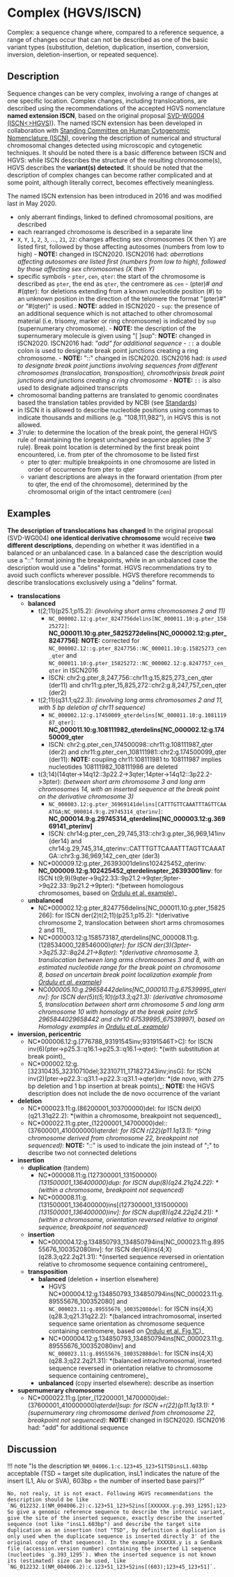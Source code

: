 # Complex (HGVS/ISCN)

<!-- ## Definition -->

Complex: a sequence change where, compared to a reference sequence, a range of changes occur that can not be described as one of the basic variant types (substitution, deletion, duplication, insertion, conversion, inversion, deletion-insertion, or repeated sequence).

## Description

Sequence changes can be very complex, involving a range of changes at one specific location. Complex changes, including translocations, are described using the recommendations of the accepted HGVS nomenclature **named extension ISCN**, based on the original proposal [SVD-WG004 (ISCN<>HGVS)](../../consultation/SVD-WG004.md)). The named ISCN extension has been developed in collaboration with [Standing Committee on Human Cytogenomic Nomenclature (ISCN)](../../consultation/ISCN.md), covering the description of numerical and structural chromosomal changes detected using microscopic and cytogenetic techniques. It should be noted there is a basic difference between ISCN and HGVS: while ISCN describes the structure of the resulting chromosome(s), HGVS describes the **variant(s) detected**. It should be noted that the description of complex changes can become rather complicated and at some point, although literally correct, becomes effectively meaningless.

The named ISCN extension has been introduced in 2016 and was modified last in May 2020.

- only aberrant findings, linked to defined chromosomal positions, are described
- each rearranged chromosome is described in a separate line
- `X`, `Y`, `1`, `2`, `3`, ..., `21`, `22`: changes affecting sex chromosomes (X then Y) are listed first, followed by those affecting autosomes (numbers from low to high)
        - **NOTE:** changed in ISCN2020. ISCN2016 had: _aberrations affecting autosomes are listed first (numbers from low to high), followed by those affecting sex chromosomes (X then Y)_
- specific symbols
        - `pter`, `cen`, `qter`: the start of the chromosome is described as `pter`, the end as `qter`, the centromere as `cen`
                - (pter)_# and #_(qter): for deletions extending from a known nucleotide position (#) to an unknown position in the direction of the telomere the format "(pter)_#" or "#_(qter)" is used.: **NOTE:** added in ISCN2020
        - `sup`: the presence of an additional sequence which is not attached to other chromosomal material (i.e. trisomy, marker or ring chromosome) is indicated by `sup` (supernumerary chromosome).
            - **NOTE:** the description of the supernumerary molecule is given using "[ ]sup": **NOTE:** changed in ISCN2020. ISCN2016 had: _"add" for additional sequence_
        - `::` a double colon is used to designate break point junctions creating a ring chromosome.
                - **NOTE:** "::" changed in ISCN2020. ISCN2016 had: _is used to designate break point junctions involving sequences from different chromosomes (translocation, transposition), chromothripsis break point junctions and junctions creating a ring chromosome_
                - **NOTE:** `::` is also used to designate adjoined transcripts
- chromosomal banding patterns are translated to genomic coordinates based the translation tables provided by NCBI (see [Standards](../../background/standards.md#ISCN))
- in ISCN it is allowed to describe nucleotide positions using commas to indicate thousands and millions (e.g. "108,111,982"), in HGVS this is not allowed.
- 3'rule: to determine the location of the break point, the general HGVS rule of maintaining the longest unchanged sequence applies (the 3' rule). Break point location is determined by the first break point encountered, i.e. from pter of the chromosome to be listed first
    - pter to qter: multiple breakpoints in one chromosome are listed in order of occurrence from pter to qter
    - variant descriptions are always in the forward orientation (from pter to qter, the end of the chromosome), determined by the chromosomal origin of the intact centromere (`cen`)

## Examples

**The description of translocations has changed** In the original proposal (SVD-WG004) **one identical derivative chromosome** would receive **two different descriptions**, depending on whether it was identified in a balanced or an unbalanced case. In a balanced case the description would use a "::" format joining the breakpoints, while in an unbalanced case the description would use a "delins" format. HGVS recommendations try to avoid such conflicts wherever possible. HGVS therefore recommends to describe translocations exclusively using a "delins" format.

- **translocations**
    - **balanced**
        - t(2;11)(p25.1;p15.2): _(involving short arms chromosomes 2 and 11)_
            - `NC_000002.12:g.pter_8247756delins[NC_000011.10:g.pter_15825272]`: **NC_000011.10:g.pter_5825272delins[NC_000002.12:g.pter_8247756]**: **NOTE:** corrected for `NC_000002.12::g.pter_8247756::NC_000011.10:g.15825273_cen_qter` and `NC_000011.10:g.pter_15825272::NC_000002.12:g.8247757_cen_qter` in ISCN2016
            - ISCN: chr2:g.pter_8,247,756::chr11:g.15,825,273_cen_qter (der11) and chr11:g.pter_15,825,272::chr2:g.8,247,757_cen_qter (der2)
        - t(2;11)(q31.1;q22.3): _(involving long arms chromosomes 2 and 11, with 5 bp deletion of chr11 sequence)_
            - `NC_000002.12:g.17450009_qterdelins[NC_000011.10:g.108111987_qter]`: **NC_000011.10:g.108111982_qterdelins[NC_000002.12:g.17450009_qter**
            - ISCN: chr2:g.pter_cen_174500098::chr11:g.108111987_qter (der2) and chr11:g.pter_cen_108111981::chr2:g.174500099_qter (der11): **NOTE:** coupling chr11:108111981 to 108111987 implies nucleotides 108111982_108111986 are deleted
        - t(3;14)(14qter->14q12::3p22.2->3qter;14pter->14q12::3p22.2->3pter): _(between short arm chromosome 3 and long arm chromosomes 14, with an inserted sequence at the break point on the derivative chromosome 3)_
            - `NC_000003.12:g.pter_36969141delins[CATTTGTTCAAATTTAGTTCAAATGA;NC_000014.9:g.29745314_qterinv]`: **NC_000014.9:g.29745314_qterdelins[NC_000003.12:g.36969141_pterinv]**
            - ISCN: chr14:g.pter_cen_29,745,313::chr3:g.pter_36,969,141inv (der14) and chr14:g.29,745,314_qterinv::CATTTGTTCAAATTTAGTTCAAATGA::chr3:g.36,969,142_cen_qter (der3)
        - NC*000009.12:g.pter_26393001delins102425452_qterinv: **NC_000009.12:g.102425452_qterdelinspter_26393001inv**: for ISCN t(9;9)(9qter->9q22.33::9p21.2->9qter;9pter->9q22.33::9p21.2->9pter): *(between homologous chromosomes, based on [Ordulu et al. example](<https://www.cell.com/ajhg/fulltext/S0002-9297(14)00172-4>))_
    - **unbalanced**
        - NC*000002.12:g.pter_8247756delins[NC_000011.10:g.pter_15825266]: for ISCN der(2)t(2;11)(p25.1;p15.2): *(derivative chromosome 2, translocation between short arms chromosomes 2 and 11)_
        - NC*000003.12:g.158573187_qterdelins[NC_000008.11:g.(128534000_128546000)_qter]: for ISCN der(3)(3pter->3q25.32::8q24.21->8qter): *(derivative chromosome 3, translocation between long arms chromosomes 3 and 8, with an estimated nucleotide range for the break point on chromosome 8, based on uncertain break point localization example from [Ordulu et al. example](<https://www.cell.com/ajhg/fulltext/S0002-9297(14)00172-4>))_
        - NC*000005.10:g.29658442delins[NC_000010.11:g.67539995_qterinv]: for ISCN der(5)t(5;10)(p13.3;q21.3): *(derivative chromosome 5, translocation between short arm chromosome 5 and long arm chromosome 10 with homology at the break point (chr5 29658440*29658442 and chr10 67539995_67539997), based on Homology examples in [Ordulu et al. example](<https://www.cell.com/ajhg/fulltext/S0002-9297(14)00172-4>))*
- **inversion, pericentric**
    - NC*000006.12:g.[776788_93191545inv;93191546T>C]: for ISCN inv(6)(pter->p25.3::q16.1->p25.3::q16.1->qter): *(with substitution at break point)_
    - NC*000002.12:g.[32310435_32310710del;32310711_171827243inv;insG]: for ISCN inv(2)(pter->p22.3::q31.1->p22.3::q31.1->qter)dn: *(de novo, with 275 bp deletion and 1 bp insertion at break points)_: **NOTE:** the HGVS description does not include the de novo occurrence of the variant
- **deletion**
    - NC*000023.11:g.(86200001_103700000)del: for ISCN del(X)(q21.31q22.2): *(within a chromosome, breakpoint not sequenced)_
    - NC*000022.11:g.pter_(12200001_14700000)del::(37600001_410000000)_qterdel: for ISCN r(22)(p11.1q13.1): *(ring chromosome derived from chromosome 22, breakpoint not sequenced)_: **NOTE:** "::" is used to indicate the join instead of ";" to describe two not connected deletions
- **insertion**
    - **duplication** (tandem)
        - NC*000008.11:g.(127300001_131500000)_(131500001_136400000)dup: for ISCN dup(8)(q24.21q24.22): *(within a chromosome, breakpoint not sequenced)_
        - NC*000008.11:g.(131500001_136400000)ins[(127300001_131500000)_(131500001_136400000)inv]: for ISCN dup(8)(q24.22q24.21): *(within a chromosome, orientation reversed relative to original sequence, breakpoint not sequenced)_
    - **insertion**
        - NC*000004.12:g.134850793_134850794ins[NC_000023.11:g.89555676_100352080inv]: for ISCN der(4)ins(4;X)(q28.3;q22.2q21.31): *(inserted sequence reversed in orientation relative to chromosome sequence containing centromere)_
    - **transposition**
        - **balanced** (deletion + insertion elsewhere)
            - HGVS NC*000004.12:g.134850793_134850794ins[NC_000023.11:g.89555676_100352080] and `NC_000023.11:g.89555676_100352080del`: for ISCN ins(4;X)(q28.3;q21.31q22.2): *(balanced intrachromosomal, inserted sequence same orientation as chromosome sequence containing centromere, based on [Ordulu et al. Fig.1C](<https://www.cell.com/ajhg/fulltext/S0002-9297(14)00172-4>))_
            - NC*000004.12:g.134850793_134850794ins[NC_000023.11:g.89555676_100352080inv] and `NC_000023.11:g.89555676_100352080del`: for ISCN ins(4;X)(q28.3;q22.2q21.31): *(balanced intrachromosomal, inserted sequence reversed in orientation relative to chromosome sequence containing centromere)_
        - **unbalanced** (copy inserted elsewhere): describe as insertion
- **supernumerary chromosome**
    - NC*000022.11:g.[pter_(12200001_14700000)del::(37600001_410000000)_qterdel]sup: for ISCN +r(22)(p11.1q13.1): *(supernumerary ring chromosome derived from chromosome 22, breakpoint not sequenced)_: **NOTE:** changed in ISCN2020. ISCN2016 had: "add" for additional sequence

## Discussion

!!! note "Is the description `NM_04006.1:c.123+45_123+51TSDinsL1.603bp` acceptable (TSD = target site duplication, insL1 indicates the nature of the insert (L1, Alu or SVA), 603bp = the number of inserted base pairs)?"

    No, not realy, it is not exact. Following HGVS recommendations the description should be like `NG_012232.1(NM_004006.2):c.123+51_123+52ins[[XXXXXX.y:g.393_1295];123+45_123+51]`. So give a genomic reference sequence to describe the intronic variant, give the site of the inserted sequence, exactly describe the inserted sequence (not like "insL1.603bp") and describe the target site duplication as an insertion (not "TSD", by definition a duplication is only used when the duplicate sequence is inserted directly 3' of the original copy of that sequence). In the example XXXXXX.y is a GenBank file (accession.version number) containing the inserted L1 sequence (nucleotides `g.393_1295`). When the inserted sequence is not known its (estimated) size can be used, like `NG_012232.1(NM_004006.2):c.123+51_123+52ins[(603);123+45_123+51]`.
